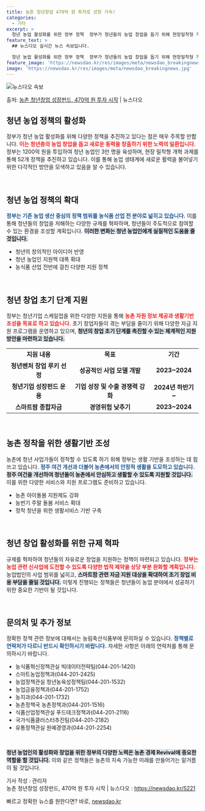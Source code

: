 ```yaml
---
title: 농촌 청년창업 470억 원 투자로 성장 가속!
categories:
  - 기타
excerpt: >
  청년 농업 활성화를 위한 정부 정책  정부가 청년들의 농업 창업을 돕기 위해 현장밀착형 개혁과제 52개를 추…
feature_text: >
  ## 뉴스다오 실시간 뉴스 속보입니다.

  청년 농업 활성화를 위한 정부 정책  정부가 청년들의 농업 창업을 돕기 위해 현장밀착형 개혁과제 52개를 추…
feature_image: 'https://newsdao.kr/res/images/meta/newsdao_breakingnews.jpg'
image: 'https://newsdao.kr/res/images/meta/newsdao_breakingnews.jpg'
---
```


![뉴스다오 속보](https://newsdao.kr/res/images/meta/newsdao_breakingnews.jpg)

<p>출처: <a href="https://newsdao.kr/5221" rel="dofollow">농촌 청년창업 성장펀드, 470억 원 투자 시작</a> | 뉴스다오</p>

<h2 data-ke-size="size26">청년 농업 정책의 활성화</h2>

정부가 청년 농업 활성화를 위해 다양한 정책을 추진하고 있다는 점은 매우 주목할 만합니다. <b><span style="color: #ee2323;">이는 청년층의 농업 창업을 돕고 새로운 동력을 창출하기 위한 노력의 일환입니다.</span></b> 정부는 1200억 원을 투입하여 청년 농업인 3만 명을 육성하며, 현장 밀착형 개혁 과제를 통해 52개 정책을 추진하고 있습니다. 이를 통해 농업 생태계에 새로운 활력을 불어넣기 위한 다각적인 방안을 모색하고 있음을 알 수 있습니다.

<p data-ke-size="size16">&nbsp;</p>

<h2 data-ke-size="size26">청년 농업 정책의 확대</h2>

<b><span style="color: #1a5490;">정부는 기존 농업 생산 중심의 정책 범위를 농식품 산업 전 분야로 넓히고 있습니다.</span></b> 이를 통해 청년들의 창업을 저해하는 다양한 규제를 혁파하며, 청년들이 주도적으로 참여할 수 있는 환경을 조성할 계획입니다. <b><span style="background-color: #21538527;">이러한 변화는 청년 농업인에게 실질적인 도움을 줄 것입니다.</span></b>

<ul>
    <li>청년의 창의적인 아이디어 반영</li>
    <li>청년 농업인 지원책 대폭 확대</li>
    <li>농식품 산업 전반에 걸친 다양한 지원 정책</li>
</ul>

<p data-ke-size="size16">&nbsp;</p>

<h2 data-ke-size="size26">청년 창업 초기 단계 지원</h2>

정부는 청년기업 스케일업을 위한 다양한 지원을 통해 <b><span style="color: #ee2323;">농촌 자원 정보 제공과 생활기반 조성을 목표로 하고 있습니다.</span></b> 초기 창업자들이 겪는 부담을 줄이기 위해 다양한 자금 지원 프로그램을 운영하고 있으며, <b><span style="background-color: #21538527;">청년의 창업 초기 단계를 촉진할 수 있는 체계적인 지원 방안을 마련하고 있습니다.</span></b>

<table>
    <tr>
        <td style="text-align: center; height: 17px;"><b>지원 내용</b></td>
        <td style="text-align: center; height: 17px;"><b>목표</b></td>
        <td style="text-align: center; height: 17px;"><b>기간</b></td>
    </tr>
    <tr>
        <td style="text-align: center; height: 17px;"><b>청년벤처 창업 루키 선정</b></td>
        <td style="text-align: center; height: 17px;"><b>성공적인 사업 모델 개발</b></td>
        <td style="text-align: center; height: 17px;"><b>2023~2024</b></td>
    </tr>
    <tr>
        <td style="text-align: center; height: 17px;"><b>청년기업 성장펀드 운용</b></td>
        <td style="text-align: center; height: 17px;"><b>기업 성장 및 수출 경쟁력 강화</b></td>
        <td style="text-align: center; height: 17px;"><b>2024년 하반기~</b></td>
    </tr>
    <tr>
        <td style="text-align: center; height: 17px;"><b>스마트팜 종합자금</b></td>
        <td style="text-align: center; height: 17px;"><b>경영위험 낮추기</b></td>
        <td style="text-align: center; height: 17px;"><b>2023~2024</b></td>
    </tr>
</table>

<p data-ke-size="size16">&nbsp;</p>

<h2 data-ke-size="size26">농촌 정착을 위한 생활기반 조성</h2>

농촌에 청년 사업가들이 정착할 수 있도록 하기 위해 정부는 생활 기반을 조성하는 데 힘쓰고 있습니다. <b><span style="color: #1a5490;">정주 여건 개선과 더불어 농촌에서의 안정적 생활을 도모하고 있습니다.</span></b> <b><span style="background-color: #21538527;">정주 여건을 개선하여 청년들이 농촌에서 안심하고 생활할 수 있도록 지원할 것입니다.</span></b> 이를 위한 다양한 서비스와 지원 프로그램도 준비하고 있습니다.

<ul>
    <li>농촌 아이돌봄 지원제도 강화</li>
    <li>농번기 주말 돌봄 서비스 확대</li>
    <li>정착 청년을 위한 생활서비스 기반 구축</li>
</ul>

<p data-ke-size="size16">&nbsp;</p>

<h2 data-ke-size="size26">청년 창업 활성화를 위한 규제 혁파</h2>

규제를 혁파하여 청년들의 자유로운 창업을 지원하는 정책이 마련되고 있습니다. <b><span style="color: #ee2323;">정부는 농업 관련 신사업에 도전할 수 있도록 다양한 법적 제약을 상당 부분 완화할 계획입니다.</span></b> 농업법인의 사업 범위를 넓히고, <b><span style="background-color: #21538527;">스마트팜 관련 자금 지원 대상을 확대하여 초기 창업 비용 부담을 줄일 것입니다.</span></b> 이렇게 진행되는 정책들은 청년들이 농업 분야에서 성공하기 위한 중요한 기반이 될 것입니다.

<p data-ke-size="size16">&nbsp;</p>

<h2 data-ke-size="size26">문의처 및 추가 정보</h2>

정확한 정책 관련 정보에 대해서는 농림축산식품부에 문의하실 수 있습니다. <b><span style="color: #1a5490;">정책별로 연락처가 다르니 반드시 확인하시기 바랍니다.</span></b> 자세한 사항은 아래의 연락처를 통해 문의하시기 바랍니다.

<ul>
    <li>농식품혁신정책관실 빅데이터전략팀(044-201-1420)</li>
    <li>스마트농업정책과(044-201-2425)</li>
    <li>농업정책관실 청년농육성정책팀(044-201-1532)</li>
    <li>농업금융정책과(044-201-1752)</li>
    <li>농지과(044-201-1732)</li>
    <li>농촌정책국 농촌정책과(044-201-1516)</li>
    <li>식품산업정책관실 푸드테크정책과(044-201-2116)</li>
    <li>국가식품클러스터추진팀(044-201-2182)</li>
    <li>유통정책관실 원예경영과(044-201-2254)</li>
</ul>

<p data-ke-size="size16">&nbsp;</p>

<b><span style="background-color: #21538527;">청년 농업인의 활성화와 창업을 위한 정부의 다양한 노력은 농촌 경제 Revival에 중요한 역할을 할 것입니다.</span></b> 이와 같은 정책들은 농촌의 지속 가능한 미래를 만들어가는 밑거름이 될 것입니다. 

기사 작성 : 관리자  
농촌 청년창업 성장펀드, 470억 원 투자 시작 | 뉴스다오 : <a href="https://newsdao.kr/5221">https://newsdao.kr/5221</a> 

빠르고 정확한 뉴스를 원한다면? 바로, <a href="https://newsdao.kr" rel="dofollow">newsdao.kr</a>


